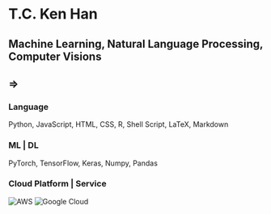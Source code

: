 # T.C. Ken Han

## Machine Learning, Natural Language Processing, Computer Visions

## =>
### Language
Python, JavaScript, HTML, CSS, R, Shell Script, LaTeX, Markdown

### ML | DL
PyTorch, TensorFlow, Keras, Numpy, Pandas

### Cloud Platform | Service
![AWS](https://img.shields.io/badge/AWS-%23FF9900.svg?style=for-the-badge&logo=amazon-aws&logoColor=white) ![Google Cloud](https://img.shields.io/badge/GoogleCloud-%234285F4.svg?style=for-the-badge&logo=google-cloud&logoColor=white)
